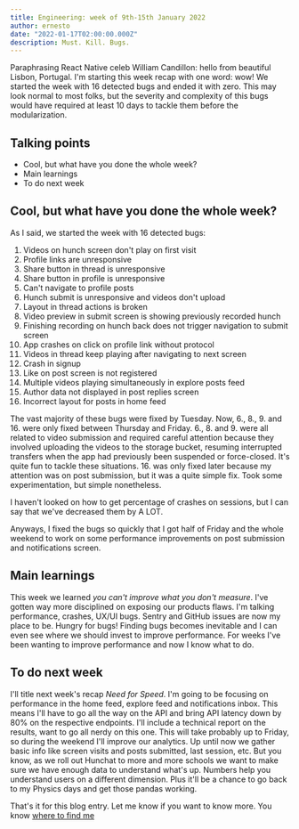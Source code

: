 ```yaml
---
title: Engineering: week of 9th-15th January 2022
author: ernesto
date: "2022-01-17T02:00:00.000Z"
description: Must. Kill. Bugs.
---
```


Paraphrasing React Native celeb William Candillon: hello from beautiful Lisbon, Portugal. I'm starting this week recap with one word: wow! We started the week with 16 detected bugs and ended it with zero. This may look normal to most folks, but the severity and complexity of this bugs would have required at least 10 days to tackle them before the modularization.

## Talking points

- Cool, but what have you done the whole week?
- Main learnings
- To do next week

## Cool, but what have you done the whole week?

As I said, we started the week with 16 detected bugs:

1. Videos on hunch screen don't play on first visit
2. Profile links are unresponsive
3. Share button in thread is unresponsive
4. Share button in profile is unresponsive
5. Can't navigate to profile posts
6. Hunch submit is unresponsive and videos don't upload
7. Layout in thread actions is broken
8. Video preview in submit screen is showing previously recorded hunch
9. Finishing recording on hunch back does not trigger navigation to submit screen
10. App crashes on click on profile link without protocol
11. Videos in thread keep playing after navigating to next screen
12. Crash in signup
13. Like on post screen is not registered
14. Multiple videos playing simultaneously in explore posts feed
15. Author data not displayed in post replies screen
16. Incorrect layout for posts in home feed

The vast majority of these bugs were fixed by Tuesday. Now, 6., 8., 9. and 16. were only fixed between Thursday and Friday. 6., 8. and 9. were all related to video submission and required careful attention because they involved uploading the videos to the storage bucket, resuming interrupted transfers when the app had previously been suspended or force-closed. It's quite fun to tackle these situations. 16. was only fixed later because my attention was on post submission, but it was a quite simple fix. Took some experimentation, but simple nonetheless.

I haven't looked on how to get percentage of crashes on sessions, but I can say that we've decreased them by A LOT.

Anyways, I fixed the bugs so quickly that I got half of Friday and the whole weekend to work on some performance improvements on post submission and notifications screen.

## Main learnings

This week we learned _you can't improve what you don't measure_. I've gotten way more disciplined on exposing our products flaws. I'm talking performance, crashes, UX/UI bugs. Sentry and GitHub issues are now my place to be. Hungry for bugs! Finding bugs becomes inevitable and I can even see where we should invest to improve performance. For weeks I've been wanting to improve performance and now I know what to do.

## To do next week

I'll title next week's recap _Need for Speed_. I'm going to be focusing on performance in the home feed, explore feed and notifications inbox. This means I'll have to go all the way on the API and bring API latency down by 80% on the respective endpoints. I'll include a technical report on the results, want to go all nerdy on this one. This will take probably up to Friday, so during the weekend I'll improve our analytics. Up until now we gather basic info like screen visits and posts submitted, last session, etc. But you know, as we roll out Hunchat to more and more schools we want to make sure we have enough data to understand what's up. Numbers help you understand users on a different dimension. Plus it'll be a chance to go back to my Physics days and get those pandas working.

That's it for this blog entry. Let me know if you want to know more. You know [where to find me](https://app.hunchat.com/u/ernesto)
